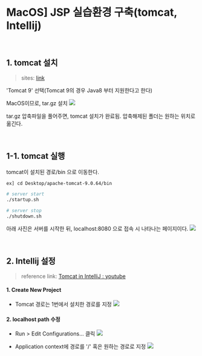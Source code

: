# MacOS] JSP 실습환경 구축(tomcat, Intellij)



<br>



## 1. tomcat 설치
> sites: [link](tomcat.apache.org)

'Tomcat 9' 선택(Tomcat 9의 경우 Java8 부터 지원한다고 한다)

MacOS이므로, tar.gz 설치
![](https://velog.velcdn.com/images/moojun3/post/c93463f7-01c4-4952-9199-6182d2091d86/image.png)

tar.gz 압축파일을 풀어주면, tomcat 설치가 완료됨.
압축해제된 폴더는 원하는 위치로 옮긴다.

<br>

## 1-1. tomcat 실행 
tomcat이 설치된 경로/bin 으로 이동한다.

```bash
ex] cd Desktop/apache-tomcat-9.0.64/bin

# server start
./startup.sh

# server stop
./shutdown.sh

```

아래 사진은 서버를 시작한 뒤, localhost:8080 으로 접속 시 나타나는 페이지이다.
![](https://velog.velcdn.com/images/moojun3/post/89a14f51-d0f0-41f7-a47c-d13438142205/image.png)

<br>

## 2. Intellij 설정
> reference link: [Tomcat in IntelliJ : youtube](https://www.youtube.com/watch?v=ThBw3WBTw9Q&t=794s)



#### 1. Create New Project

* Tomcat 경로는 1번에서 설치한 경로를 지정
![](https://velog.velcdn.com/images/moojun3/post/76d360cb-4f65-4866-9bb5-335f360f3b47/image.png)

#### 2. localhost path 수정

* Run > Edit Configurations... 클릭
  ![](https://velog.velcdn.com/images/moojun3/post/4c8e7917-8ecf-4ca0-8d77-ebe56191bb99/image.png)

  

* Application context에 경로를 '/' 혹은 원하는 경로로 지정
![](https://velog.velcdn.com/images/moojun3/post/31663af6-ef3b-4dc6-9979-ba9ef2b2b965/image.png)